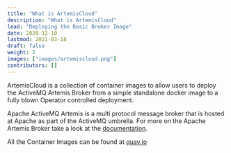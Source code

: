 ```yaml
---
title: "What is ArtemisCloud"
description: "What is ArtemisCloud"
lead: "Deploying the Basic Broker Image"
date: 2020-12-10
lastmod: 2021-03-18
draft: false
weight: 2
images: ["images/artemiscloud.png"]
contributors: []
---
```

ArtemisCloud is a collection of container images to allow users to deploy the ActiveMQ Artemis Broker from a simple standalone docker image to a fully blown Operator controlled deployment. 

 Apache ActiveMQ Artemis is a multi protocol message broker that is hosted at Apache as part of the ActiveMQ umbrella. For more on the Apache Artemis Broker take a look at the [documentation](https://activemq.apache.org/components/artemis/documentation/).

All the Container Images can be found at [quay.io](https://quay.io/organization/artemiscloud)
